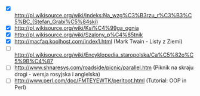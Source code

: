- [x] http://pl.wikisource.org/wiki/Indeks:Na_wzg%C3%B3rzu_r%C3%B3%C5%BC_(Stefan_Grabi%C5%84ski)
- [x] http://pl.wikisource.org/wiki/Ksi%C4%99ga_ognia
- [x] http://pl.wikisource.org/wiki/Szalony_p%C4%85tnik
- [x] http://macfaq.koolhost.com/index1.html (Mark Twain - Listy z Ziemi)
- [ ] http://pl.wikisource.org/wiki/Encyklopedia_staropolska/Ca%C5%82o%C5%9B%C4%87
- [ ] http://www.shnaresys.com/roadside/picnic/parallel.htm (Piknik na skraju drogi - wersja rosyjska i angielska)
- [ ] http://www.perl.com/doc/FMTEYEWTK/perltoot.html (Tutorial: OOP in Perl)
